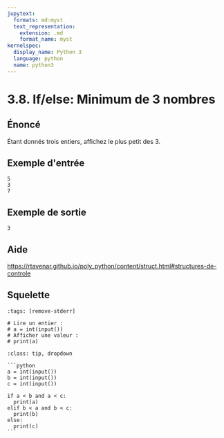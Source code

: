 ```yaml
---
jupytext:
  formats: md:myst
  text_representation:
    extension: .md
    format_name: myst
kernelspec:
  display_name: Python 3
  language: python
  name: python3
---
```


# 3.8. If/else: Minimum de 3 nombres

## **Énoncé**

Étant donnés trois entiers, affichez le plus petit des 3.

## Exemple d'entrée

```
5
3
7
```

## Exemple de sortie

```
3
```

## Aide

https://rtavenar.github.io/poly_python/content/struct.html#structures-de-controle

## Squelette

```{code-cell} python
:tags: [remove-stderr]

# Lire un entier :
# a = int(input())
# Afficher une valeur :
# print(a)
```

````{admonition} Cliquez ici pour voir la solution
:class: tip, dropdown

```python
a = int(input())
b = int(input())
c = int(input())

if a < b and a < c:
  print(a)
elif b < a and b < c:
  print(b)
else:
  print(c)
```
````
